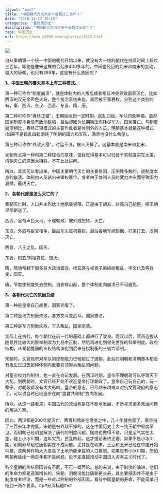 ```yaml
---
layout: "post"
title: "中国朝代为何大多不会超过三百年？"
date: "2018-12-17 16:15"
categories: "夏商周历史"
description: "中国朝代为何大多不会超过三百年？"
tags: 中国历史
url: https://www.y5000.com/zgls/xsz/2672.html
---
```






![](https://img.y5000.com/uploads/allimg/160517/4-16051F2550O37.jpg)

自从秦朝第一个统一中国的朝代开始以来，就没有大一统的朝代在持续时间上超过三百年，即使是像宋这样的合起来400多年的，中间也经历的北宋和南宋的变动，强大的唐朝，也只有289年，这是有什么原因呢？

**1、中国王朝的覆灭基本上有三种模式。**

第一种可称作“制度崩溃”，就是体制内的人叛乱或者相互冲突导致国家灭亡。比如西汉的汉元帝声色犬马，整个统治系统失能，最后被王家篡权。分到这个类别的有，秦、西汉、东汉、西晋、东晋、隋、唐。

第二种可称作“寿终正寝”，王朝延续到一定时期，民乱四起，军队四处奔袭。虽然国家制度本身没有致命缺陷，最后却因为长期镇压而耗尽军力，国家覆亡。与制度崩溃相比，寿终正寝模式的主要作乱者是体制外的人员。明朝基本就是这种模式(如果不是民乱四起消耗了明朝的国力和军队，满清也没什么希望)。

第三种可称作“外敌入侵”，时运不济，被人灭掉了。这基本就是南宋和北宋。

元朝有点第一种和第二种综合的意味，但我觉得基本可以归咎于其制度实在太差。清朝灭亡的原因太特殊，不在此处讲解。

所以，其实可以看出来，中国主要朝代灭亡的主要原因，压倒性多数的，是制度本身的崩溃。体制内人员站出来谋权篡位，或者由于体制人员的武力冲突而导致国力衰微，最终灭亡。

**2、各朝代都是怎么灭亡的？**

秦朝灭亡时，人口并未到达土地承载极限。正是由于胡亥、赵高自己胡整，把王朝早早断送了。

西汉，皇帝声色犬马，不理朝政，被外戚把持，灭亡。

东汉，外戚与宦官相争，最后军头趁机篡权，最后各地军阀割据，打来打去，汉朝灭亡。

西晋，八王之乱，国灭。

东晋，桓玄/刘裕篡位，国灭。

隋，隋炀帝翻下很多巨大政治错误，杨玄感与权贵子弟纷纷叛乱，宇文化及等兵变，国灭。

唐，节度使制度失去控制，自安禄山起，整个体制走向崩溃已不可避免。

**3、各朝代灭亡的原因总结**

第一种是皇帝自己胡整，国家完蛋了。

第二种是权力制衡失败，各方文斗变武斗，国家崩溃。

第三种是军力制衡失败，军头叛乱，国家崩溃。

实际上在古代，每个朝代在前一代的基础上都进行了改良。两汉以后，官员选拔从随意性比较大的察举制改为九品中正制，然后再进化到领先世界的科举制度。政府结构，从秦朝脆弱的专权结构演化到后来分权制衡的三省六部制。

宋朝时，文官政府对军队的控制能力已经超过了唐朝。此后的明朝和清朝基本都没有发生过过去那种体制内重要将领带兵叛乱的问题。

对皇帝权力的制约，也一直在向前发展。在西汉时期，皇帝不理朝政可以导致天下大乱。到明朝时，文官已经开始不欢迎皇帝打理朝政了。皇帝自己玩自己的，玩一辈子，对朝政都没有太大影响。皇帝的意志，已经越来越难以对抗文官政府的意志了。可以说当时已经逐步在向“虚君共和制”方向发展。

所以，从这一路看来，中国古代的政治也是在不断地发展，不断寻求诸多政治问题的解决方案。

因此，两汉都是200年就灭亡，两晋和隋处在激变之中，几十年就完蛋了。唐坚持了三百来年才完蛋。宋朝是被外敌干掉的，这在中国历史上大一统王朝中极度罕见。而明朝已经明显解决了唐代的制度问题，国防也做得不错，只是运气实在太差，碰上小冰川期，连年灾荒，民乱四起，这才提前寿终正寝。如果不是小冰川期，明朝寿命超过唐朝实在不成问题。尤其是在明末，土豆和玉米已经在中国开始种植，这两种作物大大提高了土地所能承载的人口极限。如果没有小冰川期，恐怕明朝再延续一两百年都不是问题，说不定直接推动中国进入资本主义时代了。

各个皇朝的终结原因各有不同，不可一概而论。总的来说，由于制度的演进，他们的生命力都是逐渐增长的。宋朝、明朝没能比唐朝更长寿，其主要原因并不是由于制度或者经济，而是一些难以控制的外部因素。看待中国皇朝的寿命，不能简单归结到一两个要素。#p#分页标题#e#
